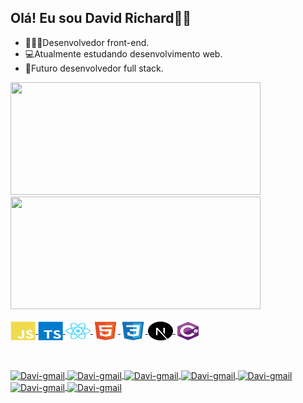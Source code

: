 ## Olá! Eu sou David Richard✌🏽

- 👨🏽‍💻Desenvolvedor front-end.
- 💻Atualmente estudando desenvolvimento web.
- 🔋Futuro desenvolvedor full stack.

<div>
<a href="https://github.com/Davirichard">
  <img height = "180em" width="400" src = "https://github-readme-stats.vercel.app/api?username=Davirichard&show_icons=true&theme=dark&include_all_commits=true&count_private=true" />
  <img height = "180em" width="400" src = "https://github-readme-stats.vercel.app/api/top-langs/?username=Davirichard&layout=compact&langs_count=7&theme=dark" />
</div>
  
  <div style="display: inline_block"><br>
  <img align="center" alt="Davi-Js" height="30" width="40" src="https://raw.githubusercontent.com/devicons/devicon/master/icons/javascript/javascript-plain.svg">
  <img align="center" alt="Davi-Ts" height="30" width="40" src="https://raw.githubusercontent.com/devicons/devicon/master/icons/typescript/typescript-plain.svg">
  <img align="center" alt="Davi-React" height="30" width="40" src="https://raw.githubusercontent.com/devicons/devicon/master/icons/react/react-original.svg">
  <img align="center" alt="Davi-HTML" height="30" width="40" src="https://raw.githubusercontent.com/devicons/devicon/master/icons/html5/html5-original.svg">
  <img align="center" alt="Davi-CSS" height="30" width="40" src="https://raw.githubusercontent.com/devicons/devicon/master/icons/css3/css3-original.svg">
  <img align="center" alt="Davi-Python" height="30" width="40" src="https://raw.githubusercontent.com/devicons/devicon/master/icons/nextjs/nextjs-original.svg">
  <img align="center" alt="Davi-Csharp" height="30" width="40" src="https://raw.githubusercontent.com/devicons/devicon/master/icons/csharp/csharp-original.svg">
</div>
  
  ##
  
  <div style = "display: inline_block"> <br>
<img align ="center" alt="Davi-gmail" height = "30" width = "100" src="https://img.shields.io/badge/Gmail-D14836?style=for-the-badge&logo=gmail&logoColor=white">
<img align ="center" alt="Davi-gmail" height = "30" width = "100" src="https://img.shields.io/badge/Discord-7289DA?style=for-the-badge&logo=discord&logoColor=white">
<img align ="center" alt="Davi-gmail" height = "30" width = "100" src="https://img.shields.io/badge/Twitch-9146FF?style=for-the-badge&logo=twitch&logoColor=white">
<img align ="center" alt="Davi-gmail" height = "30" width = "100" src="https://img.shields.io/badge/Telegram-2CA5E0?style=for-the-badge&logo=telegram&logoColor=white">
<img align ="center" alt="Davi-gmail" height = "30" width = "100" src="https://img.shields.io/badge/LinkedIn-0077B5?style=for-the-badge&logo=linkedin&logoColor=white">
<img align ="center" alt="Davi-gmail" height = "30" width = "100" src="https://img.shields.io/badge/Instagram-E4405F?style=for-the-badge&logo=instagram&logoColor=white">
<img align ="center" alt="Davi-gmail" height = "30" width = "100" src="https://img.shields.io/badge/Twitter-1DA1F2?style=for-the-badge&logo=twitter&logoColor=white">
</div>
